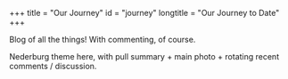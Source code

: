 +++
title = "Our Journey"
id = "journey"
longtitle = "Our Journey to Date"
+++

<div id="galleria"></div>

Blog of all the things! With commenting, of course.

Nederburg theme here, with pull summary + main photo + rotating recent comments / discussion.
